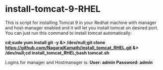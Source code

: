 # install-tomcat-9-RHEL

This is script for installing Tomcat 9 in your Redhat machine with manager and host-manager enabled and it will let you install tomcat on desired port. You can just run this command to install tomcat automatically:

**cd;sudo yum install git -y &> /dev/null;git clone https://github.com/NagarajKamath/install_tomcat_RHEL.git &> /dev/null;cd install_tomcat_RHEL;bash tomcat.sh**


Logins for manager and Hostmanager is:
**User: admin
Password: admin**
